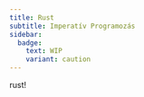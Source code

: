 ```yaml
---
title: Rust
subtitle: Imperatív Programozás
sidebar:
  badge:
    text: WIP
    variant: caution
---
```


rust!
